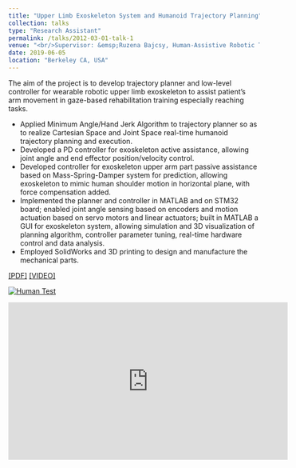 ```yaml
---
title: "Upper Limb Exoskeleton System and Humanoid Trajectory Planning"
collection: talks
type: "Research Assistant"
permalink: /talks/2012-03-01-talk-1
venue: "<br/>Supervisor: &emsp;Ruzena Bajcsy, Human-Assistive Robotic Technologies Lab, UC Berkeley"
date: 2019-06-05
location: "Berkeley CA, USA"
---
```


The aim of the project is to develop trajectory planner and low-level controller for wearable robotic upper limb exoskeleton to assist patient’s arm movement in gaze-based rehabilitation training especially reaching tasks.
* Applied Minimum Angle/Hand Jerk Algorithm to trajectory planner so as to realize Cartesian Space and Joint Space real-time humanoid trajectory planning and execution.
* Developed a PD controller for exoskeleton active assistance, allowing joint angle and end effector position/velocity control. 
* Developed controller for exoskeleton upper arm part passive assistance based on Mass-Spring-Damper system for prediction, allowing exoskeleton to mimic human shoulder motion in horizontal plane, with force compensation added. 
* Implemented the planner and controller in MATLAB and on STM32 board; enabled joint angle sensing based on encoders and motion actuation based on servo motors and linear actuators; built in MATLAB a GUI for exoskeleton system, allowing simulation and 3D visualization of planning algorithm, controller parameter tuning, real-time hardware control and data analysis.
* Employed SolidWorks and 3D printing to design and manufacture the mechanical parts.<br/>
  
[[PDF]](http://YefanZhou.github.io/files/Wearable_Upper-limb_Exoskeleton_and_Humanoid_Trajectory_Planning_for_Gaze-based_Assistance.pdf) [[VIDEO]](https://www.youtube.com/playlist?list=PLajY2aZtYY8ZRAfIjxUOhhP3xcc9IKaFE)
  
  
[![Human Test](https://res.cloudinary.com/marcomontalbano/image/upload/v1585752253/video_to_markdown/images/youtube--pc8MJIBWwfQ-c05b58ac6eb4c4700831b2b3070cd403.jpg)](https://www.youtube.com/watch?v=pc8MJIBWwfQ&list=PLajY2aZtYY8ZRAfIjxUOhhP3xcc9IKaFE&index=3&t=107s "Human Test")



<iframe width="560" height="315"
src="https://www.youtube.com/watch?v=e4t1jEVQ8b4" 
frameborder="0" 
allow="accelerometer; autoplay; encrypted-media; gyroscope; picture-in-picture" 
allowfullscreen></iframe>

